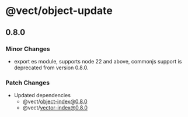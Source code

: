 # @vect/object-update

## 0.8.0

### Minor Changes

- export es module, supports node 22 and above, commonjs support is deprecated from version 0.8.0.

### Patch Changes

- Updated dependencies
  - @vect/object-index@0.8.0
  - @vect/vector-index@0.8.0
